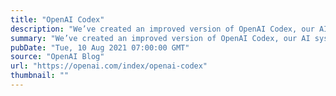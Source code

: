 ```yaml
---
title: "OpenAI Codex"
description: "We’ve created an improved version of OpenAI Codex, our AI system that translates natural language to code, and we are releasing it through our API in private beta starting today."
summary: "We’ve created an improved version of OpenAI Codex, our AI system that translates natural language to code, and we are releasing it through our API in private beta starting today."
pubDate: "Tue, 10 Aug 2021 07:00:00 GMT"
source: "OpenAI Blog"
url: "https://openai.com/index/openai-codex"
thumbnail: ""
---
```



